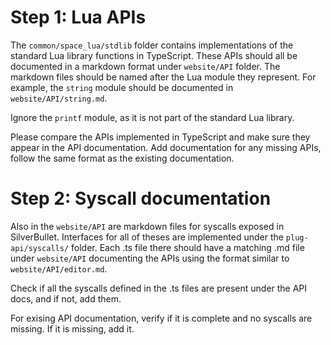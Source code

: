 # Step 1: Lua APIs
The `common/space_lua/stdlib` folder contains implementations of the standard Lua library functions in TypeScript. These APIs should all be documented in a markdown format under `website/API` folder. The markdown files should be named after the Lua module they represent. For example, the `string` module should be documented in `website/API/string.md`.

Ignore the `printf` module, as it is not part of the standard Lua library.

Please compare the APIs implemented in TypeScript and make sure they appear in the API documentation. Add documentation for any missing APIs, follow the same format as the existing documentation.

# Step 2: Syscall documentation
Also in the `website/API` are markdown files for syscalls exposed in SilverBullet. Interfaces for all of theses are implemented under the `plug-api/syscalls/` folder. Each .ts file there should have a matching .md file under `website/API` documenting the APIs using the format similar to `website/API/editor.md`.

Check if all the syscalls defined in the .ts files are present under the API docs, and if not, add them.

For exising API documentation, verify if it is complete and no syscalls are missing. If it is missing, add it.
